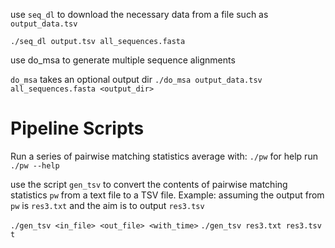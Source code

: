 use `seq_dl` to download the necessary data from a file such as `output_data.tsv`

`./seq_dl output.tsv all_sequences.fasta`

use do_msa to generate multiple sequence alignments 

`do_msa` takes an optional output dir
`./do_msa output_data.tsv all_sequences.fasta <output_dir>`


# Pipeline Scripts

Run a series of pairwise matching statistics average with:
`./pw` for help run `./pw --help`

use the script `gen_tsv` to convert the contents of pairwise matching statistics `pw` from a text file to a TSV file.
Example:
assuming the output from `pw` is `res3.txt` and the aim is to output `res3.tsv`

`./gen_tsv <in_file> <out_file> <with_time>`
`./gen_tsv res3.txt res3.tsv t`

